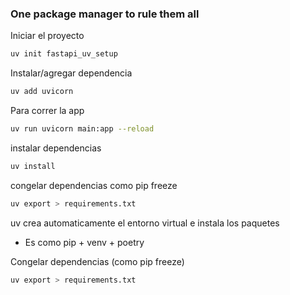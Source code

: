 ### One package manager to rule them all

Iniciar el proyecto
```bash
uv init fastapi_uv_setup
```

Instalar/agregar dependencia
```bash
uv add uvicorn
```

Para correr la app
```bash 
uv run uvicorn main:app --reload
```

instalar dependencias 
```bash 
uv install
```

congelar dependencias como pip freeze
```bash
uv export > requirements.txt
```

uv crea automaticamente el entorno virtual e instala los paquetes
- Es como pip + venv + poetry

Congelar dependencias (como pip freeze)
```bash 
uv export > requirements.txt
```